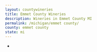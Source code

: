 ```yaml
---
layout: countywineries
title: Emmet County Wineries
description: Wineries in Emmet County MI
permalink: /michigan/emmet county/
county: emmet county
state: mi
---
```

-
